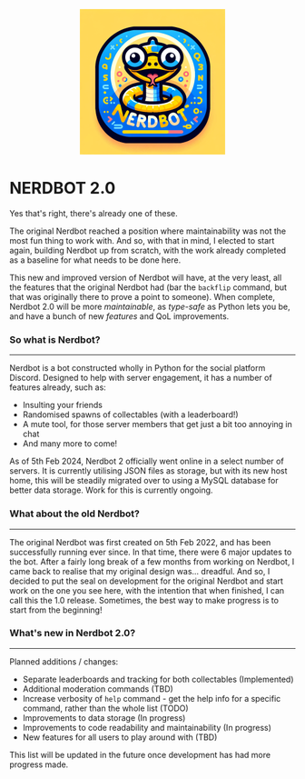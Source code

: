 <p align="center"><img src="https://github.com/Xomboodle/NerdBot-v2/blob/master/nerdbot.png" width=256/></p>

# NERDBOT 2.0

Yes that's right, there's already one of these.

The original Nerdbot reached a position where maintainability was not the most fun thing
to work with. And so, with that in mind, I elected to start again, building Nerdbot up
from scratch, with the work already completed as a baseline for what needs to be done here.

This new and improved version of Nerdbot will have, at the very least, all the features
that the original Nerdbot had (bar the `backflip` command, but that was originally there
to prove a point to someone). When complete, Nerdbot 2.0 will be more *maintainable*, as
*type-safe* as Python lets you be, and have a bunch of new *features* and QoL improvements.

### So what is Nerdbot?

---
Nerdbot is a bot constructed wholly in Python for the social platform Discord. Designed
to help with server engagement, it has a number of features already, such as:
- Insulting your friends
- Randomised spawns of collectables (with a leaderboard!)
- A mute tool, for those server members that get just a bit too annoying in chat
- And many more to come!

As of 5th Feb 2024, Nerdbot 2 officially went online in a select number of servers. It is
currently utilising JSON files as storage, but with its new host home, this will be steadily
migrated over to using a MySQL database for better data storage. Work for this is currently
ongoing.

### What about the old Nerdbot?

---
The original Nerdbot was first created on 5th Feb 2022, and has been successfully
running ever since. In that time, there were 6 major updates to the bot. After a fairly
long break of a few months from working on Nerdbot, I came back to realise that my
original design was... dreadful. And so, I decided to put the seal on development for
the original Nerdbot and start work on the one you see here, with the intention that when
finished, I can call this the 1.0 release. Sometimes, the best way to make progress is to
start from the beginning!

### What's new in Nerdbot 2.0?

---
Planned additions / changes:
- Separate leaderboards and tracking for both collectables (Implemented)
- Additional moderation commands (TBD)
- Increase verbosity of `help` command - get the help info for a specific command, rather
than the whole list (TODO)
- Improvements to data storage (In progress)
- Improvements to code readability and maintainability (In progress)
- New features for all users to play around with (TBD)

This list will be updated in the future once development has had more progress made.
